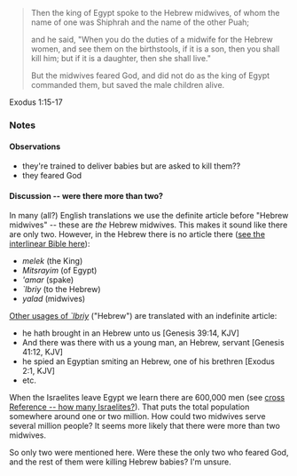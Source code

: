 > Then the king of Egypt spoke to the Hebrew midwives, of whom the name of one
> was Shiphrah and the name of the other Puah;
>
> and he said, "When you do the duties of a midwife for the Hebrew women, and
> see them on the birthstools, if it is a son, then you shall kill him; but if
> it is a daughter, then she shall live."
>
> But the midwives feared God, and did not do as the king of Egypt commanded
> them, but saved the male children alive.

Exodus 1:15-17

### Notes

#### Observations

- they're trained to deliver babies but are asked to kill them??
- they feared God

#### Discussion -- were there more than two?

In many (all?) English translations we use the definite article before "Hebrew
midwives" -- these are *the* Hebrew midwives. This makes it sound like there are
only two. However, in the Hebrew there is no article there ([see the interlinear Bible here](https://www.blueletterbible.org/kjv/exo/1/15/t_conc_51015)):

 - *melek* (the King)
 - *Mitsrayim* (of Egypt)
 - *'amar* (spake)
 - *`Ibriy* (to the Hebrew)
 - *yalad* (midwives)

[Other usages of *`Ibriy*](https://www.blueletterbible.org/lang/lexicon/lexicon.cfm?Strongs=H5680&t=KJV)
("Hebrew") are translated with an indefinite article:

  - he hath brought in an Hebrew unto us [Genesis 39:14, KJV]
  - And there was there with us a young man, an Hebrew, servant [Genesis 41:12, KJV]
  - he spied an Egyptian smiting an Hebrew, one of his brethren [Exodus 2:1, KJV]
  - etc.

When the Israelites leave Egypt we learn there are 600,000 men (see
[cross Reference -- how many Israelites?](#2020-01-10)). That puts the total
population somewhere around one or two million. How could two midwives
serve several million people? It seems more likely that there were more than two
midwives.

So only two were mentioned here. Were these the only two who feared God, and the
rest of them were killing Hebrew babies? I'm unsure.


